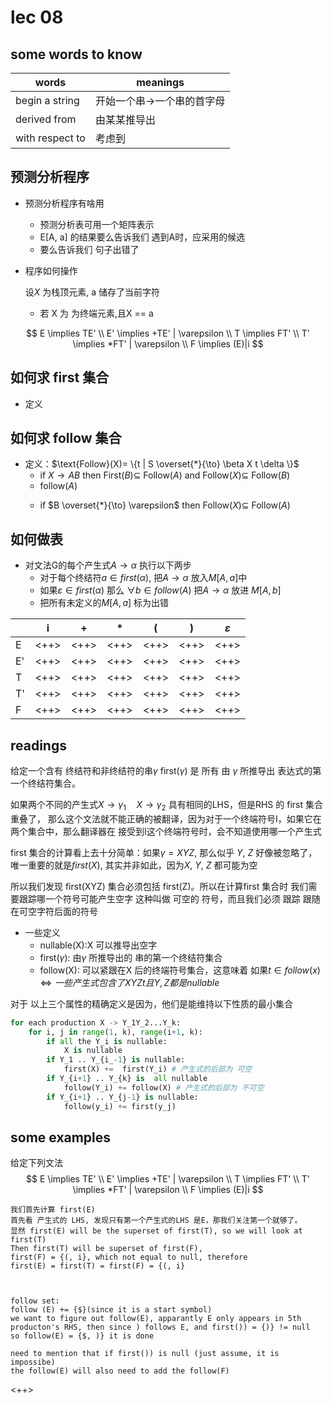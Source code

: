 # lec 08

## some words to know
| words           | meanings                   |
|-----------------|----------------------------|
| begin a string  | 开始一个串->一个串的首字母 |
| derived from    | 由某某推导出               |
| with respect to | 考虑到                     |

## 预测分析程序
- 预测分析程序有啥用
    - 预测分析表可用一个矩阵表示
    - E[A, a] 的结果要么告诉我们 遇到A时，应采用的候选
    - 要么告诉我们 句子出错了

- 程序如何操作

    设$X$ 为栈顶元素, a 储存了当前字符
    - 若 X 为 为终端元素,且X == a

$$
E \implies TE' \\
E' \implies +TE' | \varepsilon \\
T \implies FT' \\
T' \implies *FT' | \varepsilon \\
F \implies (E)|i 
$$

## 如何求 first 集合
- 定义 

## 如何求 follow 集合
- 定义：$\text{Follow}(X)= \{t | S \overset{*}{\to} \beta X t \delta \}$ 
    - if $X \to AB$ then First$(B) \subseteq$ Follow$(A)$ and 
    Follow$(X) \subseteq$ Follow$(B)$  
    - follow$(A)$ 
     > 
    - if $B \overset{*}{\to} \varepsilon$ then
    Follow$(X) \subseteq$ Follow$(A)$ 


## 如何做表
- 对文法G的每个产生式$A \to \alpha$ 执行以下两步
    - 对于每个终结符$a \in first(\alpha)$, 把$A \to \alpha$ 放入$M[A, a]$中 
    - 如果$\varepsilon \in first(\alpha)$  那么 $\forall b \in follow(A)$ 
    把$A \to \alpha$ 放进 $M[A, b]$ 
    - 把所有未定义的$M[A, a]$ 标为出错 


|   | i    | +    | *    | **(** | **)** | $\varepsilon$ |
|---|------|------|------|-------|-------|---------------|
| E | <++> | <++> | <++> | <++>  | <++>  | <++>          |
| E' | <++> | <++> | <++> | <++>  | <++>  | <++>          |
| T | <++> | <++> | <++> | <++>  | <++>  | <++>          |
| T' | <++> | <++> | <++> | <++>  | <++>  | <++>          |
| F | <++> | <++> | <++> | <++>  | <++>  | <++>          |


## readings

给定一个含有 终结符和非终结符的串$\gamma$ first($\gamma$) 是 所有 由 $\gamma$ 所推导出
表达式的第一个终结符集合。

如果两个不同的产生式$X \to \gamma _1 \quad X \to \gamma _2$ 具有相同的LHS，但是RHS 的 first 集合重叠了，
那么这个文法就不能正确的被翻译，因为对于一个终端符号I，如果它在两个集合中，那么翻译器在
接受到I这个终端符号时，会不知道使用哪一个产生式

first 集合的计算看上去十分简单：如果$\gamma = XYZ$, 那么似乎 $Y$, $Z$ 好像被忽略了，
唯一重要的就是$first(X)$, 其实并非如此，因为$X$, $Y$, $Z$ 都可能为空 

所以我们发现 first(XYZ) 集合必须包括 first(Z)。所以在计算first 集合时
我们需要跟踪哪一个符号可能产生空字 这种叫做 可空的 符号，而且我们必须
跟踪 跟随在可空字符后面的符号

- 一些定义
    - nullable(X):X 可以推导出空字
    - first($\gamma$): 由$\gamma$ 所推导出的 串的第一个终结符集合
    - follow(X): 可以紧跟在X 后的终端符号集合，这意味着
    如果$t \in follow(x) \iff 一些产生式包含了
    XYZt 且Y, Z 都是 nullable$ 

对于 以上三个属性的精确定义是因为，他们是能维持以下性质的最小集合
```python
for each production X -> Y_1Y_2...Y_k:
    for i, j in range(1, k), range(i+1, k):
        if all the Y_i is nullable:
            X is nullable
        if Y_1 .. Y_{i_-1} is nullable:
            first(X) +=  first(Y_i) # 产生式的后部为 可空
        if Y_{i+1} .. Y_{k} is  all nullable
            follow(Y_i) += follow(X) # 产生式的后部为 不可空
        if Y_{i+1} .. Y_{j-1} is nullable:
            follow(y_i) += first(y_j)
```


## some examples
给定下列文法
$$
E \implies TE' \\
E' \implies +TE' | \varepsilon \\
T \implies FT' \\
T' \implies *FT' | \varepsilon \\
F \implies (E)|i 
$$

```
我们首先计算 first(E) 
首先看 产生式的 LHS, 发现只有第一个产生式的LHS 是E，那我们关注第一个就够了。
显然 first(E) will be the superset of first(T), so we will look at first(T)
Then first(T) will be superset of first(F),
first(F) = {(, i}, which not equal to null, therefore
first(E) = first(T) = first(F) = {(, i}



```
```
follow set:
follow (E) += {$}(since it is a start symbol)
we want to figure out follow(E), apparantly E only appears in 5th
producton's RHS, then since ) follows E, and first()) = {)} != null
so follow(E) = {$, )} it is done

need to mention that if first()) is null (just assume, it is impossibe)
the follow(E) will also need to add the follow(F)
```

<++>
